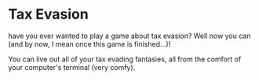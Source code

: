 # Tax Evasion
have you ever wanted to play a game about tax evasion? Well now you can (and by now, I mean once this game is finished...)!

You can live out all of your tax evading fantasies, all from the comfort of your computer's terminal (very comfy).
